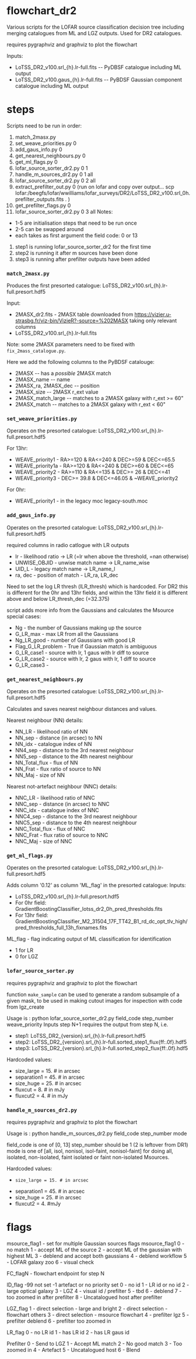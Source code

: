 # flowchart_dr2
Various scripts for the LOFAR source classification decision tree including merging catalogues from ML and LGZ outputs. Used for DR2 catalogues.

requires pygraphviz and graphviz to plot the flowchart

Inputs:
* LoTSS_DR2_v100.srl_{h}.lr-full.fits -- PyDBSF catalogue including ML output
* LoTSS_DR2_v100.gaus_{h}.lr-full.fits -- PyBDSF Gaussian component catalogue including ML output

# steps 
Scripts need to be run in order:
1. match_2masx.py
2. set_weave_priorities.py 0
3. add_gaus_info.py 0 
4. get_nearest_neighbours.py 0 
5. get_ml_flags.py 0 
6. lofar_source_sorter_dr2.py 0 1
7. handle_m_sources_dr2.py 0 1 all
8. lofar_source_sorter_dr2.py 0 2 all
9. extract_prefilter_out.py 0  (run on lofar and copy over output... scp  lofar:/beegfs/lofar/wwilliams/lofar_surveys/DR2/LoTSS_DR2_v100.srl_0h.prefilter_outputs.fits . )
10. get_prefilter_flags.py 0
11. lofar_source_sorter_dr2.py 0 3 all
Notes: 
* 1-5 are initialisation steps that need to be run once
* 2-5 can be swapped around
* each takes as first argument the field code: 0 or 13

1. step1 is running lofar_source_sorter_dr2 for the first time
2. step2 is running it after m sources have been done
3. step3 is running after prefilter outputs have been added

### `match_2masx.py`
Produces the first presorted catalogue: LoTSS_DR2_v100.srl_{h}.lr-full.presort.hdf5

Input:
* 2MASX_dr2.fits -  2MASX table downloaded from https://vizier.u-strasbg.fr/viz-bin/VizieR?-source=%202MASX taking only relevant columns
* LoTSS_DR2_v100.srl_{h}.lr-full.fits

Note: some 2MASX parameters need to be fixed with `fix_2mass_catalogue.py`. 

Here we add the following columns to the PyBDSF catalouge:
* 2MASX -- has a *possible* 2MASX match
* 2MASX_name -- name
* 2MASX_ra, 2MASX_dec --  position
* 2MASX_size -- 2MASX r_ext value
* 2MASX_match_large -- matches to a 2MASX galaxy with r_ext >= 60"
* 2MASX_match -- matches to a 2MASX galaxy with r_ext < 60"

### `set_weave_priorities.py`
Operates on the presorted catalogue: LoTSS_DR2_v100.srl_{h}.lr-full.presort.hdf5

For 13hr:
* WEAVE_priority1 - RA>=120 & RA<=240 & DEC>=59 & DEC<=65.5
* WEAVE_priority1a - RA>=120 & RA<=240 & DEC>=60 & DEC<=65
* WEAVE_priority2 - RA>=110 & RA<=135 & DEC>= 26 & DEC<=41
* WEAVE_priority3 - DEC>= 39.8 & DEC<=46.05 & ~WEAVE_priority2

For 0hr:
* WEAVE_priority1 - in the legacy moc legacy-south.moc

### `add_gaus_info.py`
Operates on the presorted catalogue: LoTSS_DR2_v100.srl_{h}.lr-full.presort.hdf5

required columns in radio catlogue with LR outputs
* lr - likelihood ratio -> LR (=lr when above the threshold, =nan otherwise)
* UNWISE_OBJID - unwise match name -> LR_name_wise
* UID_L - legacy match name -> LR_name_l
* ra, dec - position of match - LR_ra, LR_dec

Need to set the log LR thresh (lLR_thresh) which is hardcoded. For DR2 this is different for the 0hr and 13hr fields, and within the 13hr field it is different above and below LR_thresh_dec (=32.375)

script adds more info from the Gaussians and calculates the Msource special cases:
* Ng - the number of Gaussians making up the source
* G_LR_max - max LR from all the Gaussians
* Ng_LR_good - number of Gaussians with good LR
* Flag_G_LR_problem - True if Gaussian match is ambiguous
* G_LR_case1 - source with lr, 1 gaus with lr diff to source
* G_LR_case2 - source with lr, 2 gaus with lr, 1 diff to source
* G_LR_case3 - 


    

### `get_nearest_neighbours.py`
Operates on the presorted catalogue: LoTSS_DR2_v100.srl_{h}.lr-full.presort.hdf5

Calculates and saves nearest neighbour distances and values.

Nearest neighbour (NN) details:
* NN_LR - likelihood ratio of NN
* NN_sep - distance (in arcsec) to NN
* NN_idx - catalogue index of NN
* NN4_sep - distance to the 3rd nearest neighbour
* NN5_sep - distance to the 4th nearest neighbour
* NN_Total_flux - flux of NN
* NN_Frat - flux ratio of source to NN
* NN_Maj - size of NN

Nearest not-artefact neighbour (NNC) details:
* NNC_LR - likelihood ratio of NNC
* NNC_sep - distance (in arcsec) to NNC
* NNC_idx - catalogue index of NNC
* NNC4_sep - distance to the 3rd nearest neighbour
* NNC5_sep - distance to the 4th nearest neighbour
* NNC_Total_flux - flux of NNC
* NNC_Frat - flux ratio of source to NNC
* NNC_Maj - size of NNC

### `get_ml_flags.py`
Operates on the presorted catalogue: LoTSS_DR2_v100.srl_{h}.lr-full.presort.hdf5

Adds column '0.12' as column 'ML_flag' in the presorted catalogue:
Inputs:
* LoTSS_DR2_v100.srl_{h}.lr-full.presort.hdf5
* For 0hr field: GradientBoostingClassifier_lotss_dr2_0h_pred_thresholds.fits
* For 13hr field: GradientBoostingClassifier_M2_31504_17F_TT42_B1_rd_dc_opt_tlv_high/pred_thresholds_full_13h_fixnames.fits

ML_flag - flag indicating output of ML classification for identification
* 1 for LR
* 0 for LGZ


### `lofar_source_sorter.py`
requires pygraphviz and graphviz to plot the flowchart

function `make_sample` can be used to generate a random subsample of a given mask, to be used in making cutout images for inspection with code from lgz_create

Usage is : python lofar_source_sorter_dr2.py field_code step_number weave_priority
Inputs step N+1 requires the output from step N, i.e.
* step1: LoTSS_DR2_{version}.srl_{h}.lr-full.presort.hdf5
* step2: LoTSS_DR2_{version}.srl_{h}.lr-full.sorted_step1_flux{ff:.0f}.hdf5
* step3: LoTSS_DR2_{version}.srl_{h}.lr-full.sorted_step2_flux{ff:.0f}.hdf5


Hardcoded values:
*    size_large = 15.           # in arcsec
*    separation1 = 45.          # in arcsec
*    size_huge = 25.            # in arcsec
*    fluxcut = 8.               # in mJy
*    fluxcut2 = 4.              # in mJy

### `handle_m_sources_dr2.py`
requires pygraphviz and graphviz to plot the flowchart

Usage is : python handle_m_sources_dr2.py field_code step_number mode

field_code is one of [0, 13]
step_number should be 1 (2 is leftover from DR1)
mode is one of  [all, isol, nonisol, isol-faint, nonisol-faint] for doing all, isolated, non-isolated, faint isolated or faint non-isolated Msources.



Hardcoded values:
*     size_large = 15. # in arcsec
*    separation1 = 45. # in arcsec
*    size_huge = 25.  # in arcsec
*   fluxcut2 = 4.  #mJy
   

# flags

msource_flag1 - set for multiple Gaussian sources flags msource_flag1
  0 - no match
  1 - accept ML of the source
  2 - accept ML of the gaussian with highest ML
  3 - deblend and accept both gaussians
  4 - deblend workflow
  5 - LOFAR galaxy zoo 
  6 - visual check 

FC_flagN - flowchart endpoint  for step N

ID_flag
  -99 not set
  -1 artefact or no priority set
  0 - no id
  1 - LR id or no id
  2 - large optical galaxy
  3 - LGZ
  4 - visual id / prefilter
  5 - tbd
  6 - deblend
  7 - too zoomed in after prefilter
  8 - Uncatalogued host after prefilter

LGZ_flag
  1 - direct selection - large and bright
  2 - direct selection - flowchart others
  3 - direct selection - msource flowchart
  4 - prefilter lgz
  5 - prefilter deblend
  6 - prefilter too zoomed in
 
LR_flag
  0 - no LR id
  1 - has LR id
  2 - has LR gaus id

Prefilter
  0 - Send to LGZ
  1 - Accept ML match
  2 - No good match
  3 - Too zoomed in
  4 - Artefact
  5 - Uncatalogued host
  6 - Blend

